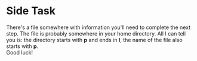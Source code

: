 # Side Task
There's a file somewhere with information you'll need to complete the next step. The file is probably somewhere in your home directory. All I can tell you is: the directory starts with **p** and ends in **l**, the name of the file also starts with **p**.  
Good luck!  